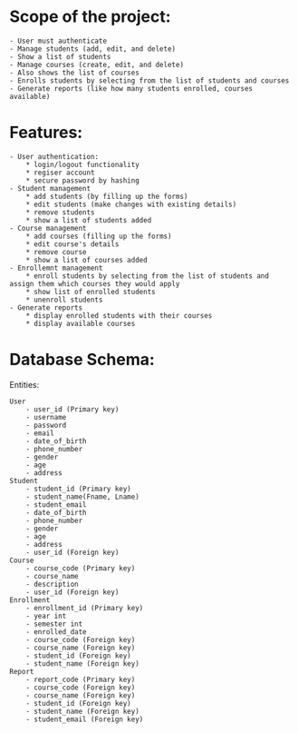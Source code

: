 # Scope of the project:
    - User must authenticate
    - Manage students (add, edit, and delete)
    - Show a list of students
    - Manage courses (create, edit, and delete)
    - Also shows the list of courses
    - Enrolls students by selecting from the list of students and courses
    - Generate reports (like how many students enrolled, courses available)


# Features:
    - User authentication:
        * login/logout functionality
        * regiser account
        * secure password by hashing
    - Student management
        * add students (by filling up the forms)
        * edit students (make changes with existing details)
        * remove students
        * show a list of students added
    - Course management
        * add courses (filling up the forms) 
        * edit course's details
        * remove course
        * show a list of courses added
    - Enrollemnt management
        * enroll students by selecting from the list of students and assign them which courses they would apply
        * show list of enrolled students
        * unenroll students
    - Generate reports
        * display enrolled students with their courses
        * display available courses



# Database Schema:

Entities:

	User
		- user_id (Primary key)
		- username
		- password
		- email
		- date_of_birth
		- phone_number
		- gender
		- age
		- address
	Student
		- student_id (Primary key)
		- student_name(Fname, Lname)
		- student_email
		- date_of_birth
		- phone_number
		- gender
		- age
		- address
		- user_id (Foreign key)
	Course
		- course_code (Primary key)
		- course_name
		- description
		- user_id (Foreign key)
	Enrollment
		- enrollment_id (Primary key)
		- year int
		- semester int
		- enrolled_date
		- course_code (Foreign key)
		- course_name (Foreign key)
		- student_id (Foreign key)
		- student_name (Foreign key)
	Report
		- report_code (Primary key)
		- course_code (Foreign key)
		- course_name (Foreign key)
		- student_id (Foreign key)
		- student_name (Foreign key)
		- student_email (Foreign key)
















	
